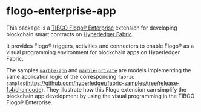 # flogo-enterprise-app
This package is a [TIBCO Flogo® Enterprise](https://docs.tibco.com/products/tibco-flogo-enterprise-2-4-0) extension for developing blockchain smart contracts on [Hyperledger Fabric](https://www.hyperledger.org/projects/fabric).

It provides Flogo® triggers, activities and connectors to enable Flogo® as a visual programming environment for blockchain apps on Hyperledger Fabric.

The samples [`marble-app`](https://github.com/yxuco/flogo-enterprise-app/tree/master/marble-app) and [`marble-private`](https://github.com/yxuco/flogo-enterprise-app/tree/master/marble-private) are models implementing the same application logic of the corresponding `fabric samples`(https://github.com/hyperledger/fabric-samples/tree/release-1.4/chaincode).  They illustrate how this Flogo extension can simplify the blockchain app development by using the visual programming in the TIBCO Flogo® Enterprise.